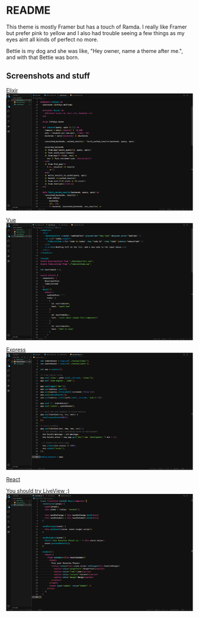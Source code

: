 # README

This theme is mostly Framer but has a touch of Ramda. I really like Framer but prefer pink to yellow and I also had trouble seeing a few things as my eyes aint all kinds of perfect no more.

Bettie is my dog and she was like, "Hey owner, name a theme after me.", and with that Bettie was born.

## Screenshots and stuff

[Elixir](https://elixir-lang.org/)
![Elixir](https://github.com/thejones/bettie-theme/raw/master/code-snippets/elixir.png)

[Vue](https://vuejs.org/)
![Vue](https://github.com/thejones/bettie-theme/raw/master/code-snippets/vue.png)

[Express](http://expressjs.com/)
![Express](https://github.com/thejones/bettie-theme/raw/master/code-snippets/express.png)

[React](https://reactjs.org/)

[You should try LiveView ;)](https://hexdocs.pm/phoenix_live_view/Phoenix.LiveView.html)
![React](https://github.com/thejones/bettie-theme/raw/master/code-snippets/react.png)
